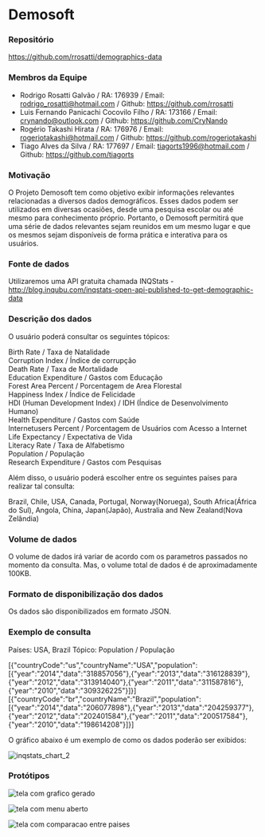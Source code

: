 # Demosoft

### Repositório
https://github.com/rrosatti/demographics-data

### Membros da Equipe
- Rodrigo Rosatti Galvão / RA: 176939 / Email: rodrigo_rosatti@hotmail.com / Github: https://github.com/rrosatti
- Luis Fernando Panicachi Cocovilo Filho / RA: 173166 / Email: crynando@outlook.com / Github: https://github.com/CryNando
- Rogério Takashi Hirata / RA: 176976 / Email: rogeriotakashi@hotmail.com / Github: https://github.com/rogeriotakashi
- Tiago Alves da Silva / RA: 177697 / Email: tiagorts1996@hotmail.com / Github: https://github.com/tiagorts

### Motivação
O Projeto Demosoft tem como objetivo exibir informações relevantes relacionadas a diversos dados demográficos. Esses dados podem ser utilizados em diversas ocasiões, desde uma pesquisa escolar ou até mesmo para conhecimento próprio. Portanto, o Demosoft permitirá que uma série de dados relevantes sejam reunidos em um mesmo lugar e que os mesmos sejam disponíveis de forma prática e interativa para os usuários.

### Fonte de dados
Utilizaremos uma API gratuita chamada INQStats - http://blog.inqubu.com/inqstats-open-api-published-to-get-demographic-data

### Descrição dos dados
O usuário poderá consultar os seguintes tópicos:

Birth Rate / Taxa de Natalidade </br>
Corruption Index / Índice de corrupção </br>
Death Rate / Taxa de Mortalidade </br>
Education Expenditure / Gastos com Educação </br>
Forest Area Percent / Porcentagem de Area Florestal </br>
Happiness Index / Índice de Felicidade </br>
HDI (Human Development Index) / IDH (Índice de Desenvolvimento Humano) </br>
Health Expenditure / Gastos com Saúde </br>
Internetusers Percent / Porcentagem de Usuários com Acesso a Internet </br>
Life Expectancy / Expectativa de Vida </br>
Literacy Rate / Taxa de Alfabetismo </br>
Population / População </br>
Research Expenditure / Gastos com Pesquisas

Além disso, o usuário poderá escolher entre os seguintes países para realizar tal consulta:

Brazil, Chile, USA, Canada, Portugal, Norway(Noruega), South Africa(África do Sul), Angola, China, Japan(Japão), Australia and New Zealand(Nova Zelândia)

### Volume de dados
O volume de dados irá variar de acordo com os parametros passados no momento da consulta. Mas, o volume total de dados é de aproximadamente 100KB.

### Formato de disponibilização dos dados
Os dados são disponibilizados em formato JSON.

### Exemplo de consulta
Países: USA, Brazil
Tópico: Population / População

[{"countryCode":"us","countryName":"USA","population":[{"year":"2014","data":"318857056"},{"year":"2013","data":"316128839"},{"year":"2012","data":"313914040"},{"year":"2011","data":"311587816"},{"year":"2010","data":"309326225"}]}]
[{"countryCode":"br","countryName":"Brazil","population":[{"year":"2014","data":"206077898"},{"year":"2013","data":"204259377"},{"year":"2012","data":"202401584"},{"year":"2011","data":"200517584"},{"year":"2010","data":"198614208"}]}]

O gráfico abaixo é um exemplo de como os dados poderão ser exibidos:

![inqstats_chart_2](https://cloud.githubusercontent.com/assets/16086636/17671680/aa672d14-62ee-11e6-9156-741f700d077d.png)

### Protótipos
![tela com grafico gerado](https://cloud.githubusercontent.com/assets/7906573/18284837/ff8de99a-7441-11e6-85a2-5763acd09058.png)


![tela com menu aberto](https://cloud.githubusercontent.com/assets/7906573/18284851/10d60d40-7442-11e6-8909-208002cdf507.png)


![tela com comparacao entre paises](https://cloud.githubusercontent.com/assets/7906573/18284859/1636b870-7442-11e6-8457-be9b33162827.png)


